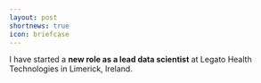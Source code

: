 ```yaml
---
layout: post
shortnews: true
icon: briefcase
---
```


I have started a <b> new role as a lead data scientist</b> at Legato Health Technologies in Limerick, Ireland.
